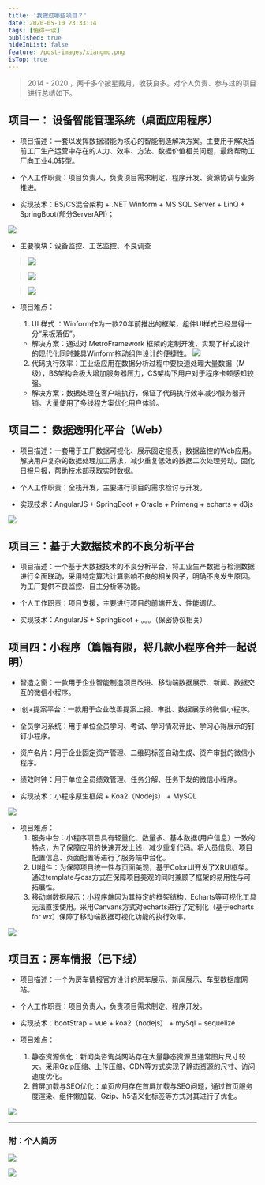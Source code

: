 ```yaml
---
title: '我做过哪些项目？'
date: 2020-05-10 23:33:14
tags: [值得一读]
published: true
hideInList: false
feature: /post-images/xiangmu.png
isTop: true
---
```




> 2014 - 2020 ，两千多个披星戴月，收获良多。对个人负责、参与过的项目进行总结如下。


## 项目一： 设备智能管理系统（桌面应用程序）

- 项目描述：一套以发挥数据潜能为核心的智能制造解决方案。主要用于解决当前工厂生产运营中存在的人力、效率、方法、数据价值相关问题，最终帮助工厂向工业4.0转型。

- 个人工作职责：项目负责人，负责项目需求制定、程序开发、资源协调与业务推进。

- 实现技术：BS/CS混合架构 + .NET Winform + MS SQL Server + LinQ + SpringBoot(部分ServerAPI)；


  
![](https://www.xr1228.com//post-images/1589153255940.png)

- 主要模块：设备监控、工艺监控、不良调查
>   ![](https://www.xr1228.com//post-images/1589153107363.png)

>   ![](https://www.xr1228.com//post-images/1589153172425.png)

>   ![](https://www.xr1228.com//post-images/1589153182823.png)

- 项目难点：

    1. UI 样式 ：Winform作为一款20年前推出的框架，组件UI样式已经显得十分“呆板落伍”。
    - 解决方案：通过对 MetroFramework 框架的定制开发，实现了样式设计的现代化同时兼具Winform拖动组件设计的便捷性。
![](https://www.xr1228.com//post-images/1589154078440.png)

    2. 代码执行效率：工业级应用在数据分析过程中要快速处理大量数据（M级），BS架构会极大增加服务器压力，CS架构下用户对于程序卡顿感知较强。

    - 解决方案：数据处理在客户端执行，保证了代码执行效率减少服务器开销。大量使用了多线程方案优化用户体验。


## 项目二： 数据透明化平台（Web）

- 项目描述：一套用于工厂数据可视化、展示固定报表，数据监控的Web应用。解决用户复杂的数据处理加工需求，减少重复低效的数据二次处理劳动。固化日报月报，帮助技术部获取实时数据。

- 个人工作职责：全栈开发，主要进行项目的需求检讨与开发。

- 实现技术：AngularJS + SpringBoot + Oracle + Primeng + echarts + d3js

![](https://www.xr1228.com//post-images/1589154673790.png)

## 项目三：基于大数据技术的不良分析平台

- 项目描述：一个基于大数据技术的不良分析平台，将工业生产数据与检测数据进行全面联动，采用特定算法计算影响不良的相关因子，明确不良发生原因。为工厂提供不良监控、自主分析等功能。

- 个人工作职责：项目支援，主要进行项目的前端开发、性能调优。

- 实现技术：AngularJS + SpringBoot + 。。。（保密协议相关）


## 项目四：小程序（篇幅有限，将几款小程序合并一起说明）

- 智造之窗：一款用于企业智能制造项目改进、移动端数据展示、新闻、数据交互的微信小程序。
- i创+提案平台：一款用于企业改善提案上报、审批、数据展示的微信小程序。
- 全员学习系统：用于单位全员学习、考试、学习情况评比、学习心得展示的钉钉小程序。
- 资产名片：用于企业固定资产管理、二维码标签自动生成、资产审批的微信小程序。
- 绩效时钟：用于单位全员绩效管理、任务分解、任务下发的微信小程序。

- 实现技术：小程序原生框架 + Koa2（Nodejs） + MySQL

![](https://www.xr1228.com//post-images/1589385069512.png)

- 项目难点：
  1. 服务中台：小程序项目具有轻量化、数量多、基本数据(用户信息）一致的特点，为了保障应用的快速开发上线，减少重复代码。将人员信息、项目配置信息、页面配置等进行了服务端中台化。
  2. UI组件：为保障项目统一性与页面美观，基于ColorUI开发了XRUI框架。通过template与css方式在保障项目美观的同时兼顾了框架的易用性与可拓展性。
   1. 移动端数据展示：小程序端因为其特定的框架结构，Echarts等可视化工具无法直接使用。采用Canvans方式对echarts进行了定制化（基于echarts for wx）保障了移动端数据可视化功能的执行效率。

![](https://www.xr1228.com//post-images/1589157404629.png)

## 项目五：房车情报（已下线）

- 项目描述：一个为房车情报官方设计的房车展示、新闻展示、车型数据库网站。

- 个人工作职责：项目负责人，负责项目需求制定、程序开发。

- 实现技术：bootStrap + vue + koa2（nodejs） + mySql + sequelize

- 项目难点：
  1. 静态资源优化：新闻类咨询类网站存在大量静态资源且通常图片尺寸较大。采用Gzip压缩、上传压缩、CDN等方式实现了静态资源的尺寸、访问速度优化。
  2. 首屏加载与SEO优化：单页应用存在首屏加载与SEO问题，通过首页服务度渲染、组件懒加载、Gzip、h5语义化标签等方式对其进行了优化。

![](https://www.xr1228.com//post-images/1589157977232.jpeg)


-------



###  附：个人简历

![](https://www.xr1228.com//post-images/1589125473530.jpg)

![](https://www.xr1228.com//post-images/1589125514909.jpg)
